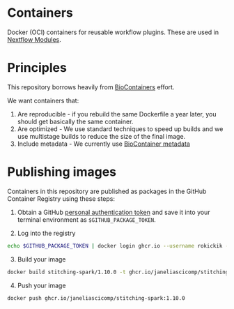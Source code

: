 # Containers

Docker (OCI) containers for reusable workflow plugins. These are used in [Nextflow Modules](https://github.com/JaneliaSciComp/nextflow-modules). 

# Principles

This repository borrows heavily from [BioContainers](https://github.com/BioContainers/containers) effort. 

We want containers that:

1) Are reproducible - if you rebuild the same Dockerfile a year later, you should get basically the same container. 
2) Are optimized - We use standard techniques to speed up builds and we use multistage builds to reduce the size of the final image. 
3) Include metadata -  We currently use [BioContainer metadata](https://github.com/BioContainers/specs/blob/master/container-specs.md)


# Publishing images

Containers in this repository are published as packages in the  GitHub Container Registry using these steps: 

1. Obtain a GitHub [personal authentication token](https://docs.github.com/en/authentication/keeping-your-account-and-data-secure/managing-your-personal-access-tokens) and save it into your terminal environment as `$GITHUB_PACKAGE_TOKEN`. 
   
2. Log into the registry

```bash
echo $GITHUB_PACKAGE_TOKEN | docker login ghcr.io --username rokickik --password-stdin
```

3. Build your image

```bash
docker build stitching-spark/1.10.0 -t ghcr.io/janeliascicomp/stitching-spark:1.10.0
```

4. Push your image

```bash
docker push ghcr.io/janeliascicomp/stitching-spark:1.10.0
```


